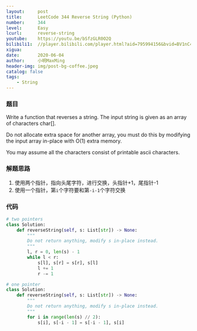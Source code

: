 ```yaml
---
layout:     post
title:      LeetCode 344 Reverse String (Python)
number:     344
level:      Easy
lcurl:      reverse-string
youtube:    https://youtu.be/bSfzGLR0O2Q
bilibili1:  //player.bilibili.com/player.html?aid=795994156&bvid=BV1nC4y1a7DR&cid=198538665&page=1
xigua:      
date:       2020-06-04
author:     小明MaxMing
header-img: img/post-bg-coffee.jpeg
catalog: false
tags:
    - String
---
```


### 题目

Write a function that reverses a string. The input string is given as an array of characters char[].

Do not allocate extra space for another array, you must do this by modifying the input array in-place with O(1) extra memory.

You may assume all the characters consist of printable ascii characters.

### 解题思路

1. 使用两个指针，指向头尾字符，进行交换，头指针+1，尾指针-1
2. 使用一个指针，第`i`个字符要和第`-i-1`个字符交换

### 代码
```python
# two pointers
class Solution:
    def reverseString(self, s: List[str]) -> None:
        """
        Do not return anything, modify s in-place instead.
        """
        l, r = 0, len(s) - 1
        while l < r:
            s[l], s[r] = s[r], s[l]
            l += 1
            r -= 1

# one pointer
class Solution:
    def reverseString(self, s: List[str]) -> None:
        """
        Do not return anything, modify s in-place instead.
        """
        for i in range(len(s) // 2):
            s[i], s[-i - 1] = s[-i - 1], s[i]
```
